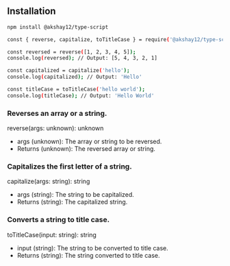 ## Installation

```bash
npm install @akshay12/type-script
```

```bash
const { reverse, capitalize, toTitleCase } = require('@akshay12/type-script');

const reversed = reverse([1, 2, 3, 4, 5]);
console.log(reversed); // Output: [5, 4, 3, 2, 1]

const capitalized = capitalize('hello');
console.log(capitalized); // Output: 'Hello'

const titleCase = toTitleCase('hello world');
console.log(titleCase); // Output: 'Hello World'
```
### Reverses an array or a string.
reverse(args: unknown): unknown

- args (unknown): The array or string to be reversed.
- Returns (unknown): The reversed array or string.

### Capitalizes the first letter of a string.
capitalize(args: string): string

- args (string): The string to be capitalized.
- Returns (string): The capitalized string.

### Converts a string to title case.
toTitleCase(input: string): string

- input (string): The string to be converted to title case.
- Returns (string): The string converted to title case.
